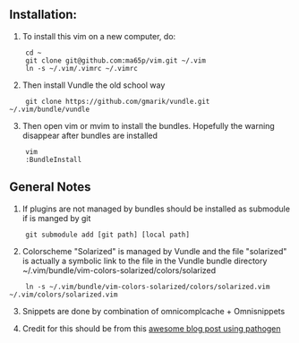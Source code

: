 ## Installation:

1. To install this vim on a new computer, do:
```
	cd ~
	git clone git@github.com:ma65p/vim.git ~/.vim
	ln -s ~/.vim/.vimrc ~/.vimrc
```
2. Then install Vundle the old school way
```
    git clone https://github.com/gmarik/vundle.git ~/.vim/bundle/vundle
```
3. Then open vim or mvim to install the bundles. Hopefully the warning disappear after bundles are installed
```
    vim
    :BundleInstall
```
## General Notes

1. If plugins are not managed by bundles should be installed as submodule if is manged by git
```
	git submodule add [git path] [local path]
```
2. Colorscheme "Solarized" is managed by Vundle and the file "solarized" is actually a symbolic link to the file in the Vundle bundle directory ~/.vim/bundle/vim-colors-solarized/colors/solarized
```
    ln -s ~/.vim/bundle/vim-colors-solarized/colors/solarized.vim ~/.vim/colors/solarized.vim 
```
3. Snippets are done by combination of omnicomplcache + Omnisnippets 

4. Credit for this should be from this [awesome blog post using pathogen]( http://vimcasts.org/episodes/synchronizing-plugins-with-git-submodules-and-pathogen/)
